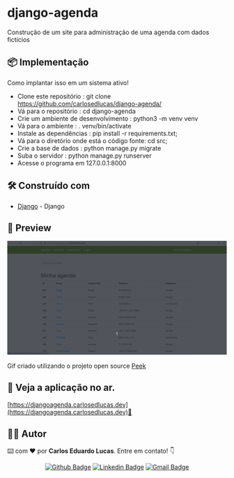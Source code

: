 # django-agenda

Construção de um site para administração de uma agenda com dados fictícios

## 📦 Implementação

Como implantar isso em um sistema ativo!

* Clone este repositório : git clone https://github.com/carlosedlucas/django-agenda/
* Vá para o repositório : cd django-agenda
* Crie um ambiente de desenvolvimento : python3 -m venv venv
* Vá para o ambiente : . venv/bin/activate
* Instale as dependências : pip install -r requirements.txt;
* Vá para o diretório onde está o código fonte: cd src;
* Crie a base de dados : python manage.py migrate
* Suba o servidor : python manage.py runserver
* Acesse o programa em 127.0.0.1:8000

## 🛠️ Construído com

* [Django](https://docs.djangoproject.com/pt-br/4.1/) - Django

## 👀 Preview

![Animação](https://raw.githubusercontent.com/carlosedlucas/django-agenda/main/django-agenda.gif)

Gif criado utilizando o projeto open source [Peek](https://github.com/phw/peek)

## 🚀 Veja a aplicação no ar.

[https://djangoagenda.carlosedlucas.dev](https://djangoagenda.carlosedlucas.dev)🔗 


## 👩‍💻 Autor

⌨️ com ❤️ por **Carlos Eduardo Lucas**. Entre em contato! 👇

<div align="center">
  
  <a href="">[![Github Badge](https://img.shields.io/badge/-GitHub-black?style=flat-square&logo=Github&logoColor=white&link=https://github.com/carlosedlucas)](https://github.com/carlosedlucas)</a>
  <a href="">[![Linkedin Badge](https://img.shields.io/badge/-LinkedIn-blue?style=flat-square&logo=Linkedin&logoColor=white&link=https://www.linkedin.com/in/carlosedlucas/)](https://www.linkedin.com/in/carlosedlucas/)</a>
  <a href="">[![Gmail Badge](https://img.shields.io/badge/-Gmail-c14438?style=flat-square&logo=Gmail&logoColor=white&link=mailto:carlosedlucas@gmail.com)](mailto:carlosedlucas@gmail.com)</a>

</div>
